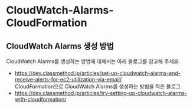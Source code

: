 # CloudWatch-Alarms-CloudFormation<br/>
## CloudWatch Alarms 생성 방법<br/> 
CloudWatch Alarms를 생성하는 방법에 대해서는 아래 블로그를 참고해 주세요.<br/> 
- https://dev.classmethod.jp/articles/set-up-cloudwatch-alarms-and-receive-alerts-for-ec2-utilization-via-email/<br/> 
CloudFormation으로 CloudWatch Alarms를 생성하는 방법을 적은 블로그<br/> 
- https://dev.classmethod.jp/articles/try-setting-up-cloudwatch-alarms-with-cloudformation/

